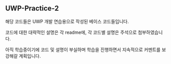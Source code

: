 ## UWP-Practice-2
해당 코드들은 UWP 개발 연습용으로 작성된 베이스 코드들입니다.

코드에 대한 대략적인 설명은 각 readme에, 각 코드별 설명은 주석으로 첨부하였습니다.

아직 학습중이기에 코드 및 설명이 부실하며 학습을 진행하면서 지속적으로 커멘트를 보강해갈 계획입니다.
